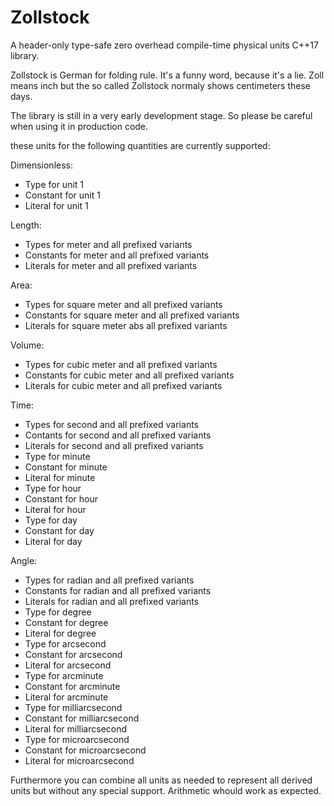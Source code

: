 # Zollstock
A header-only type-safe zero overhead compile-time physical units C++17 library.

Zollstock is German for folding rule. It's a funny word, because it's a lie. Zoll means inch but the so called Zollstock normaly shows centimeters these days.

The library is still in a very early development stage. So please be careful when using it in production code.

these units for the following quantities are currently supported:

Dimensionless:
  - Type for unit 1
  - Constant for unit 1
  - Literal for unit 1

Length:
  - Types for meter and all prefixed variants
  - Constants for meter and all prefixed variants
  - Literals for meter and all prefixed variants

Area:
  - Types for square meter and all prefixed variants
  - Constants for square meter and all prefixed variants
  - Literals for square meter abs all prefixed variants

Volume:
  - Types for cubic meter and all prefixed variants
  - Constants for cubic meter and all prefixed variants
  - Literals for cubic meter and all prefixed variants

Time:
  - Types for second and all prefixed variants
  - Contants for second and all prefixed variants
  - Literals for second and all prefixed variants
  - Type for minute
  - Constant for minute
  - Literal for minute
  - Type for hour
  - Constant for hour
  - Literal for hour
  - Type for day
  - Constant for day
  - Literal for day

Angle:
  - Types for radian and all prefixed variants
  - Constants for radian and all prefixed variants
  - Literals for radian and all prefixed variants
  - Type for degree
  - Constant for degree
  - Literal for degree
  - Type for arcsecond
  - Constant for arcsecond
  - Literal for arcsecond
  - Type for arcminute
  - Constant for arcminute
  - Literal for arcminute
  - Type for milliarcsecond
  - Constant for milliarcsecond
  - Literal for milliarcsecond
  - Type for microarcsecond
  - Constant for microarcsecond
  - Literal for microarcsecond

Furthermore you can combine all units as needed to represent all derived units but without any special support.
Arithmetic whould work as expected.
